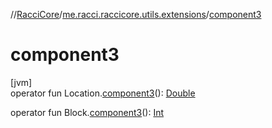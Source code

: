 //[RacciCore](../../index.md)/[me.racci.raccicore.utils.extensions](index.md)/[component3](component3.md)

# component3

[jvm]\
operator fun Location.[component3](component3.md)(): [Double](https://kotlinlang.org/api/latest/jvm/stdlib/kotlin/-double/index.html)

operator fun Block.[component3](component3.md)(): [Int](https://kotlinlang.org/api/latest/jvm/stdlib/kotlin/-int/index.html)

